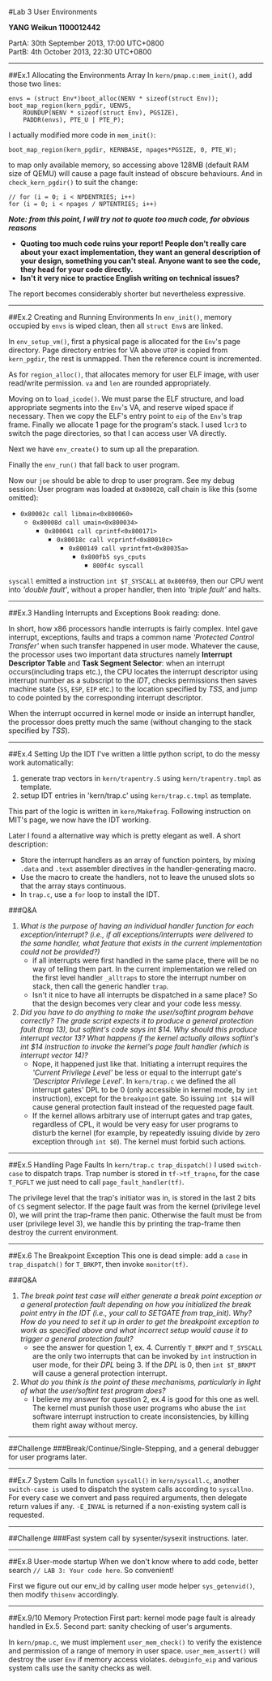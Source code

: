 #Lab 3 User Environments

__YANG Weikun 1100012442__

PartA: 30th September 2013, 17:00 UTC+0800  
PartB: 4th October 2013, 22:30 UTC+0800

---
##Ex.1 Allocating the Environments Array
In `kern/pmap.c:mem_init()`, add those two lines:
    
    envs = (struct Env*)boot_alloc(NENV * sizeof(struct Env));
    boot_map_region(kern_pgdir, UENVS, 
        ROUNDUP(NENV * sizeof(struct Env), PGSIZE), 
        PADDR(envs), PTE_U | PTE_P);
I actually modified more code in `mem_init()`:
    
    boot_map_region(kern_pgdir, KERNBASE, npages*PGSIZE, 0, PTE_W);
to map only available memory, so accessing above 128MB (default RAM size of QEMU) will cause a page fault instead of obscure behaviours. And in `check_kern_pgdir()` to suit the change:
    
    // for (i = 0; i < NPDENTRIES; i++) 
    for (i = 0; i < npages / NPTENTRIES; i++) 
    
___Note: from this point, I will try not to quote too much code, for obvious reasons___

* __Quoting too much code ruins your report! People don't really care about your exact implementation, they want an general description of your design, something you can't steal. Anyone want to see the code, they head for your code directly.__
* __Isn't it very nice to practice English writing on technical issues?__

The report becomes considerably shorter but nevertheless expressive.
    
---
##Ex.2 Creating and Running Environments
In `env_init()`, memory occupied by `envs` is wiped clean, then all `struct Env`s are linked.  

In `env_setup_vm()`, first a physical page is allocated for the `Env`'s page directory. Page directory entries for VA above `UTOP` is copied from `kern_pgdir`, the rest is unmapped. Then the reference count is incremented.

As for `region_alloc()`, that allocates memory for user ELF image, with user read/write permission. `va` and `len` are rounded appropriately.

Moving on to `load_icode()`. We must parse the ELF structure, and load appropriate segments into the `Env`'s VA, and reserve wiped space if necessary. Then we copy the ELF's entry point to `eip` of the `Env`'s trap frame. Finally we  allocate 1 page for the program's stack. I used `lcr3` to switch the page directories, so that I can access user VA directly.

Next we have `env_create()` to sum up all the preparation.

Finally the `env_run()` that fall back to user program.

Now our `joe` should be able to drop to user program. See my debug session: User program was loaded at `0x800020`, call chain is like this (some omitted):

* `0x80002c call libmain<0x800060>`
    * `0x80008d call umain<0x800034>`
        * `0x800041 call cprintf<0x800171>`
            * `0x80018c call vcprintf<0x80010c>`
                * `0x800149 call vprintfmt<0x80035a>`                                     
                    * `0x800fb5 sys_cputs`
                        * `800f4c syscall`                   


`syscall` emitted a instruction `int $T_SYSCALL` at `0x800f69`, then our CPU went into _'double fault'_, without a proper handler, then into _'triple fault'_ and halts.

---

##Ex.3 Handling Interrupts and Exceptions
Book reading: done.

In short, how x86 processors handle interrupts is fairly complex. Intel gave interrupt, exceptions, faults and traps a common name _'Protected Control Transfer'_ when such transfer happened in user mode. Whatever the cause, the processor uses two important data structures namely __Interrupt Descriptor Table__ and __Task Segment Selector__: when an interrupt occurs(including traps etc.), the CPU locates the interrupt descriptor using interrupt number as a subscript to the _IDT_, checks permissions then saves machine state (`SS`, `ESP`, `EIP` etc.) to the location specified by _TSS_, and jump to code pointed by the corresponding interrupt descriptor.

When the interrupt occurred in kernel mode or inside an interrupt handler, the processor does pretty much the same (without changing to the stack specified by _TSS_).

---

##Ex.4 Setting Up the IDT
I've written a little python script, to do the messy work automatically:

1. generate trap vectors in `kern/trapentry.S` using `kern/trapentry.tmpl` as template.
2. setup IDT entries in 'kern/trap.c' using `kern/trap.c.tmpl` as template.

This part of the logic is written in `kern/Makefrag`. Following instruction on MIT's page, we now have the IDT working.

Later I found a alternative way which is pretty elegant as well. A short description:

* Store the interrupt handlers as an array of function pointers, by mixing `.data` and `.text` assembler directives in the handler-generating macro.
* Use the macro to create the handlers, not to leave the unused slots so that the array stays continuous.
* In `trap.c`, use a `for` loop to install the IDT.

###Q&A
1. _What is the purpose of having an individual handler function for each exception/interrupt? (i.e., if all exceptions/interrupts were delivered to the same handler, what feature that exists in the current implementation could not be provided?)_
    * if all interrupts were first handled in the same place, there will be no way of telling them part. In the current implementation we relied on the first level handler `_alltraps` to store the interrupt number on stack, then call the generic handler `trap`.
    * Isn't it nice to have all interrupts be dispatched in a same place? So that  the design becomes very clear and your code less messy.
2. _Did you have to do anything to make the user/softint program behave correctly? The grade script expects it to produce a general protection fault (trap 13), but softint's code says int $14. Why should this produce interrupt vector 13? What happens if the kernel actually allows softint's int $14 instruction to invoke the kernel's page fault handler (which is interrupt vector 14)?_
    * Nope, it happened just like that. Initiating a interrupt requires the _'Current Privilege Level'_ be less or equal to the interrupt gate's _'Descriptor Privilege Level'_. In `kern/trap.c` we defined the all interrupt gates' DPL to be 0 (only accessible in kernel mode, by `int` instruction), except for the `breakpoint` gate. So issuing `int $14` will cause general protection fault instead of the requested page fault.
    * If the kernel allows arbitrary use of interrupt gates and trap gates, regardless of CPL, it would be very easy for user programs to disturb the kernel (for example, by repeatedly issuing divide by zero exception through `int $0`). The kernel must forbid such actions.
    
---
##Ex.5 Handling Page Faults
In `kern/trap.c trap_dispatch()` I used `switch-case` to dispatch traps. Trap number is stored in `tf->tf_trapno`, for the case `T_PGFLT` we just need to call `page_fault_handler(tf)`. 

The privilege level that the trap's initiator was in, is stored in the last 2 bits of `CS` segment selector. If the page fault was from the kernel (privilege level 0), we will print the trap-frame then panic. Otherwise the fault must be from user (privilege level 3), we handle this by printing the trap-frame then destroy the current environment.

---
##Ex.6 The Breakpoint Exception
This one is dead simple: add a `case` in `trap_dispatch()` for `T_BRKPT`, then invoke `monitor(tf)`.

###Q&A
1. _The break point test case will either generate a break point exception or a general protection fault depending on how you initialized the break point entry in the IDT (i.e., your call to SETGATE from trap_init). Why? How do you need to set it up in order to get the breakpoint exception to work as specified above and what incorrect setup would cause it to trigger a general protection fault?_
    * see the answer for question 1, ex. 4. Currently `T_BRKPT` and `T_SYSCALL` are the only two interrupts that can be invoked by `int` instruction in user mode, for their _DPL_ being 3. If the _DPL_ is 0, then `int $T_BRKPT` will cause a general protection interrupt.
2. _What do you think is the point of these mechanisms, particularly in light of what the user/softint test program does?_
    * I believe my answer for question 2, ex.4 is good for this one as well. The kernel must punish those user programs who abuse the `int` software interrupt instruction to create inconsistencies, by killing them right away without mercy.

---
##Challenge 
###Break/Continue/Single-Stepping, and a general debugger for user programs
later.

---
##Ex.7 System Calls
In function `syscall()` in `kern/syscall.c`, another `switch-case is` used to dispatch the system calls according to `syscallno`. For every case we convert and pass required arguments, then delegate return values if any. `-E_INVAL` is returned if a non-existing system call is requested.

---
##Challenge
###Fast system call by sysenter/sysexit instructions.
later.

---
##Ex.8 User-mode startup
When we don't know where to add code, better search `// LAB 3: Your code here`. So convenient!

First we figure out our env_id by calling user mode helper `sys_getenvid()`, then modify `thisenv` accordingly.

---
##Ex.9/10 Memory Protection
First part: kernel mode page fault is already handled in Ex.5.
Second part: sanity checking of user's arguments.

In `kern/pmap.c`, we must implement `user_mem_check()` to verify the existence and permission of a range of memory in user space. `user_mem_assert()` will destroy the user `Env` if memory access violates. `debuginfo_eip` and various system calls use the sanity checks as well.


